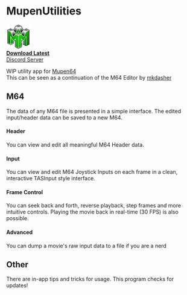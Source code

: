 # MupenUtilities
![MupenUtilities](https://github.com/Aurumaker72/MupenUtilities/blob/main/logo.png "Mupen64 Utilities")   
[**__Download Latest__**](https://github.com/Aurumaker72/MupenUtilities/zipball/main)<br>
[Discord Server](https://discord.gg/KDdWP3rN3T)

WIP utility app for [Mupen64](https://github.com/mkdasher/mupen64-rr-lua-/)<br>
This can be seen as a continuation of the M64 Editor by [mkdasher](https://github.com/mkdasher/)

## M64
The data of any M64 file is presented in a simple interface.
The edited input/header data can be saved to a new M64.

#### Header
You can view and edit all meaningful M64 Header data.

#### Input
You can view and edit M64 Joystick Inputs on each frame in a clean, interactive TASInput style interface.

#### Frame Control
You can seek back and forth, reverse playback, step frames and more intuitive controls.
Playing the movie back in real-time (30 FPS) is also possible.

#### Advanced
You can dump a movie's raw input data to a file if you are a nerd

## Other
There are in-app tips and tricks for usage.
This program checks for updates!
